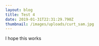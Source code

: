 ```yaml
---
layout: blog
title: Test 4
date: 2019-01-31T22:31:29.790Z
thumbnail: /images/uploads/curt_sam.jpg
---
```

I hope this works
